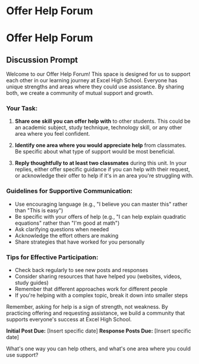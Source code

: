 

# Offer Help Forum

# Offer Help Forum

## Discussion Prompt

Welcome to our Offer Help Forum! This space is designed for us to support each other in our learning journey at Excel High School. Everyone has unique strengths and areas where they could use assistance. By sharing both, we create a community of mutual support and growth.

### Your Task:
1. **Share one skill you can offer help with** to other students. This could be an academic subject, study technique, technology skill, or any other area where you feel confident.

2. **Identify one area where you would appreciate help** from classmates. Be specific about what type of support would be most beneficial.

3. **Reply thoughtfully to at least two classmates** during this unit. In your replies, either offer specific guidance if you can help with their request, or acknowledge their offer to help if it's in an area you're struggling with.

### Guidelines for Supportive Communication:
* Use encouraging language (e.g., "I believe you can master this" rather than "This is easy")
* Be specific with your offers of help (e.g., "I can help explain quadratic equations" rather than "I'm good at math")
* Ask clarifying questions when needed
* Acknowledge the effort others are making
* Share strategies that have worked for you personally

### Tips for Effective Participation:
* Check back regularly to see new posts and responses
* Consider sharing resources that have helped you (websites, videos, study guides)
* Remember that different approaches work for different people
* If you're helping with a complex topic, break it down into smaller steps

Remember, asking for help is a sign of strength, not weakness. By practicing offering and requesting assistance, we build a community that supports everyone's success at Excel High School.

**Initial Post Due:** [Insert specific date]
**Response Posts Due:** [Insert specific date]

What's one way you can help others, and what's one area where you could use support?